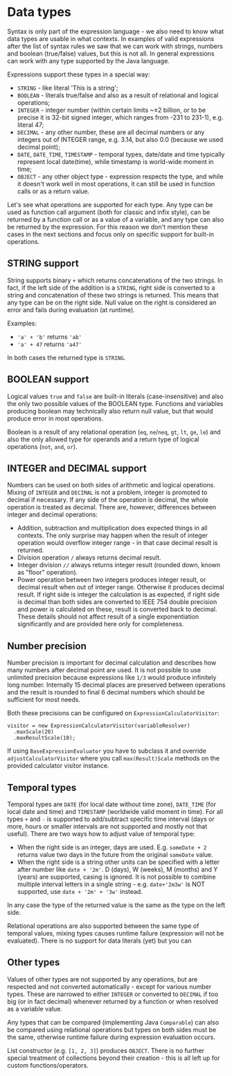 # Data types

Syntax is only part of the expression language - we also need to know what data types
are usable in what contexts. In examples of valid expressions after the list of syntax
rules we saw that we can work with strings, numbers and boolean (true/false) values,
but this is not all. In general expressions can work with any type supported by the
Java language.

Expressions support these types in a special way:

* `STRING` - like literal 'This is a string';
* `BOOLEAN` - literals true/false and also as a result of relational and logical operations;
* `INTEGER` - integer number (within certain limits ~±2 billion, or to be precise it is 32-bit
signed integer, which ranges from -231 to 231-1), e.g. literal 47;
* `DECIMAL` - any other number, these are all decimal numbers or any integers out of INTEGER
range, e.g. 3.14, but also 0.0 (because we used decimal point);
* `DATE`, `DATE_TIME`, `TIMESTAMP` - temporal types, date/date and time typically represent
local date(time), while timestamp is world-wide moment in time;
* `OBJECT` - any other object type - expression respects the type, and while it doesn't work
well in most operations, it can still be used in function calls or as a return value.

Let's see what operations are supported for each type. Any type can be used as function
call argument (both for classic and infix style), can be returned by a function call
or as a value of a variable, and any type can also be returned by the expression. For this
reason we don't mention these cases in the next sections and focus only on specific
support for built-in operations.


## STRING support

String supports binary `+` which returns concatenations of the two strings. In fact,
if the left side of the addition is a `STRING`, right side is converted to a string and
concatenation of these two strings is returned. This means that any type can be on
the right side. Null value on the right is considered an error and fails during
evaluation (at runtime).

Examples:

* `'a' + 'b'` returns `'ab'`
* `'a' + 47` returns `'a47'`

In both cases the returned type is `STRING`.


## BOOLEAN support

Logical values `true` and `false` are built-in literals (case-insensitive) and also the only
two possible values of the BOOLEAN type. Functions and variables producing boolean may
technically also return null value, but that would produce error in most operations.

Boolean is a result of any relational operation (`eq`, `ne`/`neq`, `gt`, `lt`, `ge`, `le`)
and also the only allowed type for operands and a return type of logical operations
(`not`, `and`, `or`).


## INTEGER and DECIMAL support

Numbers can be used on both sides of arithmetic and logical operations. Mixing of
`INTEGER` and `DECIMAL` is not a problem, integer is promoted to decimal if necessary.
If any side of the operation is decimal, the whole operation is treated as decimal.
There are, however, differences between integer and decimal operations:

* Addition, subtraction and multiplication does expected things in all contexts.
The only surprise may happen when the result of integer operation would overflow
integer range - in that case decimal result is returned.
* Division operation `/` always returns decimal result.
* Integer division `//` always returns integer result (rounded down, known as "floor" operation).
* Power operation between two integers produces integer result, or decimal result
when out of integer range. Otherwise it produces decimal result. If right side is
integer the calculation is as expected, if right side is decimal than both sides
are converted to IEEE 754 double precision and power is calculated on these, result is
converted back to decimal. These details should not affect result of a single
exponentiation significantly and are provided here only for completeness.


## Number precision

Number precision is important for decimal calculation and describes how many numbers after
decimal point are used. It is not possible to use unlimited precision because expressions
like `1/3` would produce infinitely long number. Internally 15 decimal places are preserved
between operations and the result is rounded to final 6 decimal numbers which should be
sufficient for most needs.

Both these precisions can be configured on `ExpressionCalculatorVisitor`:
```
visitor = new ExpressionCalculatorVisitor(variableResolver)
  .maxScale(20)
  .maxResultScale(10);
```

If using `BaseExpressionEvaluator` you have to subclass it and override `adjustCalculatorVisitor`
where you call `max(Result)Scale` methods on the provided calculator visitor instance.


## Temporal types

Temporal types are `DATE` (for local date without time zone), `DATE_TIME` (for local date
and time) and `TIMESTAMP` (worldwide valid moment in time). For all types `+` and `-` is
supported to add/subtract specific time interval (days or more, hours or smaller intervals
are not supported and mostly not that useful). There are two ways how to adjust value
of temporal type:

* When the right side is an integer, days are used. E.g. `someDate + 2` returns value two
days in the future from the original `someDate` value.
* When the right side is a string other units can be specified with a letter after number
like `date + '2m'`. D (days), W (weeks), M (months) and Y (years) are supported, casing is
ignored. It is not possible to combine multiple interval letters in a single string -
e.g. `date+'2m3w'` is NOT supported, use `date + '2m' + '3w'` instead.

In any case the type of the returned value is the same as the type on the left side.

Relational operations are also supported between the same type of temporal values,
mixing types causes runtime failure (expression will not be evaluated). There is no support
for data literals (yet) but you can 


## Other types

Values of other types are not supported by any operations, but are respected and not
converted automatically - except for various number types. These are narrowed to either
`INTEGER` or converted to `DECIMAL` if too big (or in fact decimal) whenever returned
by a function or when resolved as a variable value.

Any types that can be compared (implementing Java `Comparable`) can also be compared
using relational operations but types on both sides must be the same, otherwise runtime
failure during expression evaluation occurs.

List constructor (e.g. `[1, 2, 3]`) produces `OBJECT`. There is no further special treatment
of collections beyond their creation - this is all left up for custom functions/operators.